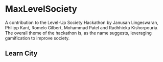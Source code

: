# MaxLevelSociety
A contribution to the Level-Up Society Hackathon by Janusan Lingeswaran, Philipp Kant, Romelo Gilbert, Mohammad Patel and Radhhicka Kishorpouria.  The overall theme of the hackathon is, as the name suggests, leveraging gamification to improve society.

## Learn City
